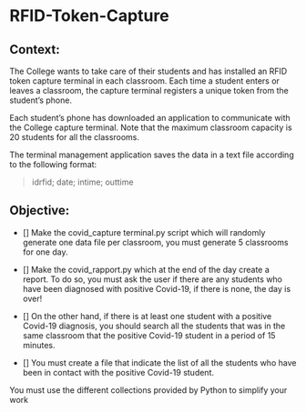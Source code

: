 # RFID-Token-Capture

## Context: 
The College wants to take care of their students and has installed an 
RFID token capture terminal in each classroom. Each time a student enters or 
leaves a classroom, the capture terminal registers a unique token from the 
student’s phone.

Each student’s phone has downloaded an application to 
communicate with the College capture terminal. Note that the maximum 
classroom capacity is 20 students for all the classrooms.

The terminal management application saves the data in a text file 
according to the following format:

> idrfid; date; intime; outtime

## Objective:
- [] Make the covid_capture terminal.py script which will randomly generate one data 
    file per classroom, you must generate 5 classrooms for one day.

- [] Make the covid_rapport.py which at the end of the day create a report. To do so, 
    you must ask the user if there are any students who have been diagnosed with 
    positive Covid-19, if there is none, the day is over! 

- [] On the other hand, if there is at least one student with a positive Covid-19 
    diagnosis, you should search all the students that was in the same classroom that 
    the positive Covid-19 student in a period of 15 minutes. 

- [] You must create a file that indicate the list of all the students who have been in 
    contact with the positive Covid-19 student.

You must use the different collections provided by Python to simplify your work